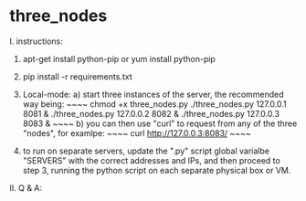 # three_nodes

I. instructions:

  1. apt-get install python-pip or yum install python-pip
  2. pip install -r requirements.txt
  3. Local-mode:
    a) start three instances of the server, the recommended way being:
    ~~~~ chmod +x three_nodes.py
         ./three_nodes.py 127.0.0.1 8081 &
         ./three_nodes.py 127.0.0.2 8082 &
         ./three_nodes.py 127.0.0.3 8083 & ~~~~
    b) you can then use "curl" to request from any of the three "nodes", for examlpe:
    ~~~~ curl http://127.0.0.3:8083/ ~~~~

  4. to run on separate servers, update the ".py" script global varialbe "SERVERS" with the correct addresses and IPs, and then proceed to step 3, running the python script on each separate physical box or VM.


II. Q & A:

